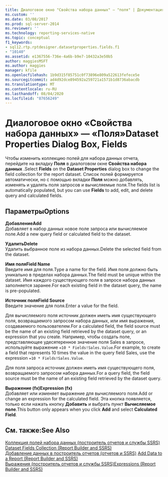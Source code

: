 ```yaml
---
title: Диалоговое окно "Свойства набора данных" — "поля" | Документация Майкрософт
ms.custom: ''
ms.date: 03/08/2017
ms.prod: sql-server-2014
ms.reviewer: ''
ms.technology: reporting-services-native
ms.topic: conceptual
f1_keywords:
- sql12.rtp.rptdesigner.datasetproperties.fields.f1
- "10140"
ms.assetid: e1367556-736e-4a6b-b9e7-10432a3e50b5
author: maggiesMSFT
ms.author: maggies
manager: kfile
ms.openlocfilehash: 1b9d315f85751c0f73896e809a522613fefece5e
ms.sourcegitcommit: ad4d92dce894592a259721a1571b1d8736abacdb
ms.translationtype: MT
ms.contentlocale: ru-RU
ms.lasthandoff: 08/04/2020
ms.locfileid: "87656249"
---
```

# <a name="dataset-properties-dialog-box-fields"></a><span data-ttu-id="c4ea6-102">Диалоговое окно «Свойства набора данных» — «Поля»</span><span class="sxs-lookup"><span data-stu-id="c4ea6-102">Dataset Properties Dialog Box, Fields</span></span>
  <span data-ttu-id="c4ea6-103">Чтобы изменить коллекцию полей для набора данных отчета, перейдите на вкладку **Поля** в диалоговом окне **Свойства набора данных** .</span><span class="sxs-lookup"><span data-stu-id="c4ea6-103">Select **Fields** on the **Dataset Properties** dialog box to change the field collection for the report dataset.</span></span> <span data-ttu-id="c4ea6-104">Список полей формируется автоматически, но с помощью вкладки **Поля** можно добавлять, изменять и удалять поля запросов и вычисляемые поля.</span><span class="sxs-lookup"><span data-stu-id="c4ea6-104">The fields list is automatically populated, but you can use **Fields** to add, edit, and delete query and calculated fields.</span></span>  
  
## <a name="options"></a><span data-ttu-id="c4ea6-105">Параметры</span><span class="sxs-lookup"><span data-stu-id="c4ea6-105">Options</span></span>  
 <span data-ttu-id="c4ea6-106">**Добавление**</span><span class="sxs-lookup"><span data-stu-id="c4ea6-106">**Add**</span></span>  
 <span data-ttu-id="c4ea6-107">Добавляет в набор данных новое поле запроса или вычисляемое поле.</span><span class="sxs-lookup"><span data-stu-id="c4ea6-107">Add a new query field or calculated field to the dataset.</span></span>  
  
 <span data-ttu-id="c4ea6-108">**Удалить**</span><span class="sxs-lookup"><span data-stu-id="c4ea6-108">**Delete**</span></span>  
 <span data-ttu-id="c4ea6-109">Удалить выбранное поле из набора данных.</span><span class="sxs-lookup"><span data-stu-id="c4ea6-109">Delete the selected field from the dataset.</span></span>  
  
 <span data-ttu-id="c4ea6-110">**Имя поля**</span><span class="sxs-lookup"><span data-stu-id="c4ea6-110">**Field Name**</span></span>  
 <span data-ttu-id="c4ea6-111">Введите имя для поля.</span><span class="sxs-lookup"><span data-stu-id="c4ea6-111">Type a name for the field.</span></span> <span data-ttu-id="c4ea6-112">Имя поля должно быть уникально в пределах набора данных.</span><span class="sxs-lookup"><span data-stu-id="c4ea6-112">The field must be unique within the dataset.</span></span> <span data-ttu-id="c4ea6-113">Имя каждого существующего поля в запросе набора данных заполняется заранее.</span><span class="sxs-lookup"><span data-stu-id="c4ea6-113">For each existing field in the dataset query, the name is pre-populated.</span></span>  
  
 <span data-ttu-id="c4ea6-114">**Источник поля**</span><span class="sxs-lookup"><span data-stu-id="c4ea6-114">**Field Source**</span></span>  
 <span data-ttu-id="c4ea6-115">Введите значение для поля.</span><span class="sxs-lookup"><span data-stu-id="c4ea6-115">Enter a value for the field.</span></span>  
  
 <span data-ttu-id="c4ea6-116">Для вычисляемого поля источник должен иметь имя существующего поля, возвращаемого запросом набора данных, или имя выражения, создаваемого пользователем.</span><span class="sxs-lookup"><span data-stu-id="c4ea6-116">For a calculated field, the field source must be the name of an existing field retrieved by the dataset query, or an expression that you create.</span></span> <span data-ttu-id="c4ea6-117">Например, чтобы создать поле, представляющее удесятеренное значение поля Sales в запросе, используйте выражение `=10 * Fields!Sales.Value`.</span><span class="sxs-lookup"><span data-stu-id="c4ea6-117">For example, to create a field that represents 10 times the value in the query field Sales, use the expression `=10 * Fields!Sales.Value`.</span></span>  
  
 <span data-ttu-id="c4ea6-118">Для поля запроса источник должен иметь имя существующего поля, возвращаемого запросом набора данных.</span><span class="sxs-lookup"><span data-stu-id="c4ea6-118">For a query field, the field source must be the name of an existing field retrieved by the dataset query.</span></span>  
  
 <span data-ttu-id="c4ea6-119">**Выражение (fx)**</span><span class="sxs-lookup"><span data-stu-id="c4ea6-119">**Expression (fx)**</span></span>  
 <span data-ttu-id="c4ea6-120">Добавляет или изменяет выражение для вычисляемого поля.</span><span class="sxs-lookup"><span data-stu-id="c4ea6-120">Add or change an expression for the calculated field.</span></span> <span data-ttu-id="c4ea6-121">Эта кнопка появляется, только если нажать кнопку **Добавить** и выбрать пункт **Вычисляемое поле**.</span><span class="sxs-lookup"><span data-stu-id="c4ea6-121">This button only appears when you click **Add** and select **Calculated Field**.</span></span>  
  
## <a name="see-also"></a><span data-ttu-id="c4ea6-122">См. также:</span><span class="sxs-lookup"><span data-stu-id="c4ea6-122">See Also</span></span>  
 <span data-ttu-id="c4ea6-123">[Коллекция полей набора данных (построитель отчетов и службы SSRS)](report-data/dataset-fields-collection-report-builder-and-ssrs.md) </span><span class="sxs-lookup"><span data-stu-id="c4ea6-123">[Dataset Fields Collection &#40;Report Builder and SSRS&#41;](report-data/dataset-fields-collection-report-builder-and-ssrs.md) </span></span>  
 <span data-ttu-id="c4ea6-124">[Добавление данных в построитель отчетов &#40;отчетов и SSRS&#41;](report-data/report-datasets-ssrs.md) </span><span class="sxs-lookup"><span data-stu-id="c4ea6-124">[Add Data to a Report &#40;Report Builder and SSRS&#41;](report-data/report-datasets-ssrs.md) </span></span>  
 [<span data-ttu-id="c4ea6-125">Выражения (построитель отчетов и службы SSRS)</span><span class="sxs-lookup"><span data-stu-id="c4ea6-125">Expressions &#40;Report Builder and SSRS&#41;</span></span>](report-design/expressions-report-builder-and-ssrs.md)  
  
  
